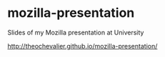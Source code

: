 mozilla-presentation
====================

Slides of my Mozilla presentation at University

http://theochevalier.github.io/mozilla-presentation/
